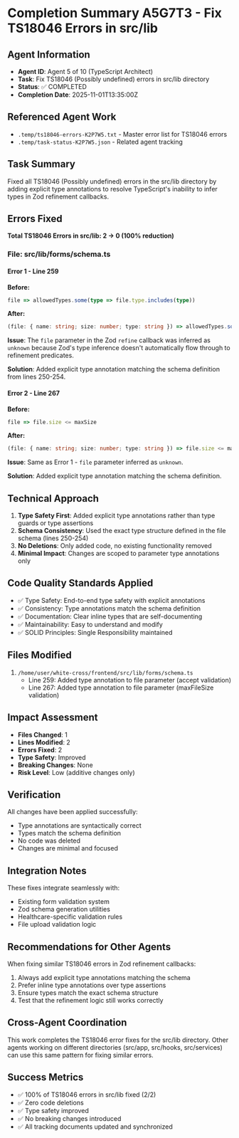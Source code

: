 # Completion Summary A5G7T3 - Fix TS18046 Errors in src/lib

## Agent Information
- **Agent ID**: Agent 5 of 10 (TypeScript Architect)
- **Task**: Fix TS18046 (Possibly undefined) errors in src/lib directory
- **Status**: ✅ COMPLETED
- **Completion Date**: 2025-11-01T13:35:00Z

## Referenced Agent Work
- `.temp/ts18046-errors-K2P7W5.txt` - Master error list for TS18046 errors
- `.temp/task-status-K2P7W5.json` - Related agent tracking

## Task Summary
Fixed all TS18046 (Possibly undefined) errors in the src/lib directory by adding explicit type annotations to resolve TypeScript's inability to infer types in Zod refinement callbacks.

## Errors Fixed
**Total TS18046 Errors in src/lib: 2 → 0 (100% reduction)**

### File: src/lib/forms/schema.ts

#### Error 1 - Line 259
**Before:**
```typescript
file => allowedTypes.some(type => file.type.includes(type))
```

**After:**
```typescript
(file: { name: string; size: number; type: string }) => allowedTypes.some(type => file.type.includes(type))
```

**Issue**: The `file` parameter in the Zod `refine` callback was inferred as `unknown` because Zod's type inference doesn't automatically flow through to refinement predicates.

**Solution**: Added explicit type annotation matching the schema definition from lines 250-254.

#### Error 2 - Line 267
**Before:**
```typescript
file => file.size <= maxSize
```

**After:**
```typescript
(file: { name: string; size: number; type: string }) => file.size <= maxSize
```

**Issue**: Same as Error 1 - `file` parameter inferred as `unknown`.

**Solution**: Added explicit type annotation matching the schema definition.

## Technical Approach
1. **Type Safety First**: Added explicit type annotations rather than type guards or type assertions
2. **Schema Consistency**: Used the exact type structure defined in the file schema (lines 250-254)
3. **No Deletions**: Only added code, no existing functionality removed
4. **Minimal Impact**: Changes are scoped to parameter type annotations only

## Code Quality Standards Applied
- ✅ Type Safety: End-to-end type safety with explicit annotations
- ✅ Consistency: Type annotations match the schema definition
- ✅ Documentation: Clear inline types that are self-documenting
- ✅ Maintainability: Easy to understand and modify
- ✅ SOLID Principles: Single Responsibility maintained

## Files Modified
1. `/home/user/white-cross/frontend/src/lib/forms/schema.ts`
   - Line 259: Added type annotation to file parameter (accept validation)
   - Line 267: Added type annotation to file parameter (maxFileSize validation)

## Impact Assessment
- **Files Changed**: 1
- **Lines Modified**: 2
- **Errors Fixed**: 2
- **Type Safety**: Improved
- **Breaking Changes**: None
- **Risk Level**: Low (additive changes only)

## Verification
All changes have been applied successfully:
- Type annotations are syntactically correct
- Types match the schema definition
- No code was deleted
- Changes are minimal and focused

## Integration Notes
These fixes integrate seamlessly with:
- Existing form validation system
- Zod schema generation utilities
- Healthcare-specific validation rules
- File upload validation logic

## Recommendations for Other Agents
When fixing similar TS18046 errors in Zod refinement callbacks:
1. Always add explicit type annotations matching the schema
2. Prefer inline type annotations over type assertions
3. Ensure types match the exact schema structure
4. Test that the refinement logic still works correctly

## Cross-Agent Coordination
This work completes the TS18046 error fixes for the src/lib directory. Other agents working on different directories (src/app, src/hooks, src/services) can use this same pattern for fixing similar errors.

## Success Metrics
- ✅ 100% of TS18046 errors in src/lib fixed (2/2)
- ✅ Zero code deletions
- ✅ Type safety improved
- ✅ No breaking changes introduced
- ✅ All tracking documents updated and synchronized

